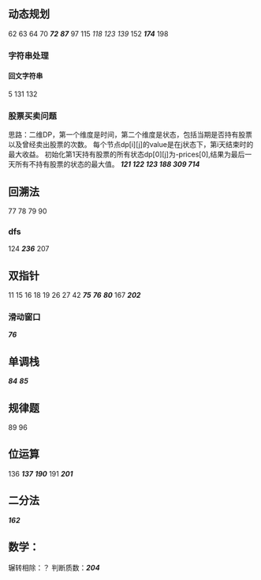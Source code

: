## 动态规划
62 63 64 70 ***72*** ***87*** 97 115 *118* *123* *139* 152 ***174*** 198
### 字符串处理

#### 回文字符串
5 131 132
### 股票买卖问题 
思路：二维DP，第一个维度是时间，第二个维度是状态，包括当期是否持有股票以及曾经卖出股票的次数。
每个节点dp\[i\]\[j\]的value是在j状态下，第i天结束时的最大收益。
初始化第1天持有股票的所有状态dp\[0\]\[j\]为-prices\[0\],结果为最后一天所有不持有股票的状态的最大值。
***121 122 123 188 309 714***

## 回溯法
77 78 79 90
### dfs
124 ***236***  207

## 双指针
11 15 16 18 19 26 27 42 ***75*** ***76*** ***80*** 167 ***202***
### 滑动窗口
***76***


## 单调栈
***84*** ***85*** 

## 规律题
89 96

## 位运算
136 ***137*** ***190*** 191 ***201***

## 二分法
***162***

## 数学：
辗转相除：？
判断质数：***204***
